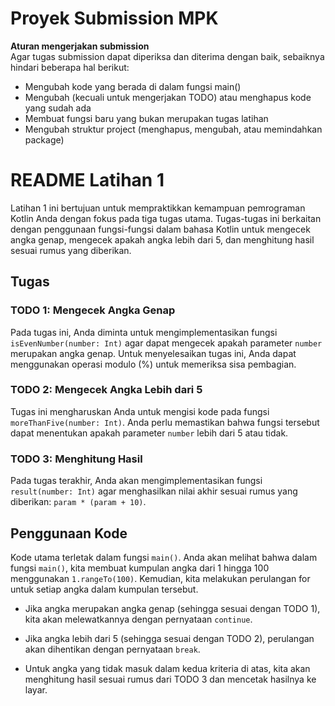 # Proyek Submission MPK

**Aturan mengerjakan submission**<br>
Agar tugas submission dapat diperiksa dan diterima dengan baik, sebaiknya hindari beberapa hal berikut:

- Mengubah kode yang berada di dalam fungsi main()
- Mengubah (kecuali untuk mengerjakan TODO) atau menghapus kode yang sudah ada
- Membuat fungsi baru yang bukan merupakan tugas latihan
- Mengubah struktur project (menghapus, mengubah, atau memindahkan package)

# README Latihan 1

Latihan 1 ini bertujuan untuk mempraktikkan kemampuan pemrograman Kotlin Anda dengan fokus pada tiga tugas utama. Tugas-tugas ini berkaitan dengan penggunaan fungsi-fungsi dalam bahasa Kotlin untuk mengecek angka genap, mengecek apakah angka lebih dari 5, dan menghitung hasil sesuai rumus yang diberikan.

## Tugas

### TODO 1: Mengecek Angka Genap

Pada tugas ini, Anda diminta untuk mengimplementasikan fungsi `isEvenNumber(number: Int)` agar dapat mengecek apakah parameter `number` merupakan angka genap. Untuk menyelesaikan tugas ini, Anda dapat menggunakan operasi modulo (%) untuk memeriksa sisa pembagian.

### TODO 2: Mengecek Angka Lebih dari 5

Tugas ini mengharuskan Anda untuk mengisi kode pada fungsi `moreThanFive(number: Int)`. Anda perlu memastikan bahwa fungsi tersebut dapat menentukan apakah parameter `number` lebih dari 5 atau tidak.

### TODO 3: Menghitung Hasil

Pada tugas terakhir, Anda akan mengimplementasikan fungsi `result(number: Int)` agar menghasilkan nilai akhir sesuai rumus yang diberikan: `param * (param + 10)`.

## Penggunaan Kode

Kode utama terletak dalam fungsi `main()`. Anda akan melihat bahwa dalam fungsi `main()`, kita membuat kumpulan angka dari 1 hingga 100 menggunakan `1.rangeTo(100)`. Kemudian, kita melakukan perulangan for untuk setiap angka dalam kumpulan tersebut.

- Jika angka merupakan angka genap (sehingga sesuai dengan TODO 1), kita akan melewatkannya dengan pernyataan `continue`.

- Jika angka lebih dari 5 (sehingga sesuai dengan TODO 2), perulangan akan dihentikan dengan pernyataan `break`.

- Untuk angka yang tidak masuk dalam kedua kriteria di atas, kita akan menghitung hasil sesuai rumus dari TODO 3 dan mencetak hasilnya ke layar.

